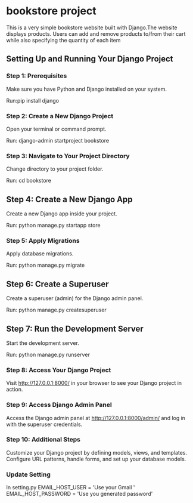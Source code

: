# bookstore project
This is a very simple bookstore website built with Django.The website displays products. Users can add and remove products to/from their cart while also specifying the quantity of each item

## Setting Up and Running Your Django Project

### Step 1: Prerequisites
Make sure you have Python and Django installed on your system.

Run:pip install django

### Step 2: Create a New Django Project

Open your terminal or command prompt.

Run: django-admin startproject bookstore

### Step 3: Navigate to Your Project Directory

Change directory to your project folder.

Run: cd bookstore

## Step 4: Create a New Django App

Create a new Django app inside your project.

Run: python manage.py startapp store

### Step 5: Apply Migrations 

Apply database migrations.

Run: python manage.py migrate

## Step 6: Create a Superuser

Create a superuser (admin) for the Django admin panel.

Run: python manage.py createsuperuser

## Step 7: Run the Development Server

Start the development server.

Run: python manage.py runserver

### Step 8: Access Your Django Project

Visit http://127.0.0.1:8000/ in your browser to see your Django project in action.

### Step 9: Access Django Admin Panel

Access the Django admin panel at http://127.0.0.1:8000/admin/ and log in with the superuser credentials.

### Step 10: Additional Steps
Customize your Django project by defining models, views, and templates. Configure URL patterns, handle forms, and set up your database models.


### Update Setting
In setting.py 
EMAIL_HOST_USER = 'Use your Gmail '
EMAIL_HOST_PASSWORD = 'Use you generated password'







